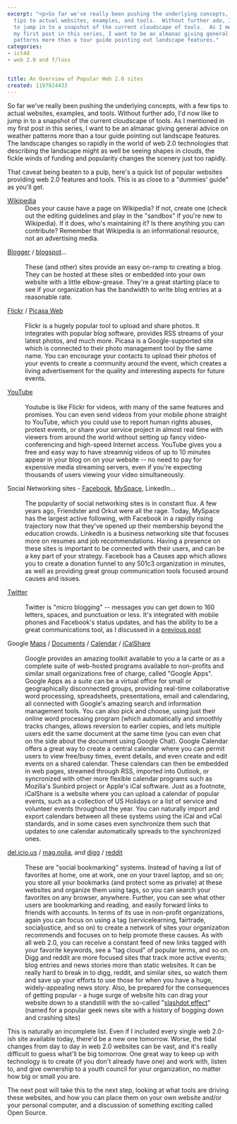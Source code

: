 ```yaml
---
excerpt: "<p>So far we've really been pushing the underlying concepts, with a few
  tips to actual websites, examples, and tools.  Without further ado, I'd now like
  to jump in to a snapshot of the current cloudscape of tools.  As I mentioned in
  my first post in this series, I want to be an almanac giving general advice on weather
  patterns more than a tour guide pointing out landscape features."
categories:
- ict4d
- web 2.0 and f/loss


title: An Overview of Popular Web 2.0 sites
created: 1197824433
---
```

<p>So far we've really been pushing the underlying concepts, with a few tips to actual websites, examples, and tools.  Without further ado, I'd now like to jump in to a snapshot of the current cloudscape of tools.  As I mentioned in my first post in this series, I want to be an almanac giving general advice on weather patterns more than a tour guide pointing out landscape features.  The landscape changes so rapidly in the world of web 2.0 technologies that describing the landscape might as well be seeing shapes in clouds, the fickle winds of funding and popularity changes the scenery just too rapidly.</p>

<p>That caveat being beaten to a pulp, here's a quick list of popular websites providing web 2.0 features and tools.  This is as close to a "dummies' guide" as you'll get.</p>

<dl>
<dt><a href="https://www.wikipedia.org">Wikipedia</a></dt>
<dd>Does your cause have a page on Wikipedia?  If not, create one (check out the editing guidelines and play in the "sandbox" if you're new to Wikipedia).  If it does, who's maintaining it?  Is there anything you can contribute?  Remember that Wikipedia is an informational resource, not an advertising media.
</dd>

<p><dt><a href="https://www.blogger.com/">Blogger</a> / <a href="https://www.blogspot.com/">blogspot</a>...</dt><br />
<dd>These (and other) sites provide an easy on-ramp to creating a blog.  They can be hosted at these sites or embedded into your own website with a little elbow-grease.  They're a great starting place to see if your organization has the bandwidth to write blog entries at a reasonable rate.<br />
</dd></p>

<p><dt><a href="https://www.flickr.com">Flickr</a> / <a href="https://picasaweb.google.com">Picasa Web</a></dt><br />
<dd>Flickr is a hugely popular tool to upload and share photos.  It integrates with popular blog software, provides RSS streams of your latest photos, and much more.  Picasa is a Google-supported site which is connected to their photo management tool by the same name.  You can encourage your contacts to upload their photos of your events to create a community around the event, which creates a living advertisement for the quality and interesting aspects for future events.<br />
</dd></p>

<p><dt><a href="https://www.youtube.com">YouTube</a></dt><br />
<dd>Youtube is like Flickr for videos, with many of the same features and promises.  You can even send videos from your mobile phone straight to YouTube, which you could use to report human rights abuses, protest events, or share your service project in almost real time with viewers from around the world without setting up fancy video-conferencing and high-speed Internet access.  YouTube gives you a free and easy way to have streamnig videos of up to 10 minutes appear in your blog on on your website -- no need to pay for expensive media streaming servers, even if you're expecting thousands of users viewing your video simultaneously.</dd></p>

<p><dt>Social Networking sites - <a href="https://www.facebook.com">Facebook</a>, <a href="https://www.myspace.com">MySpace</a>, LinkedIn...</dt><br />
<dd>The popularity of social networking sites is in constant flux.  A few years ago, Friendster and Orkut were all the rage.  Today, MySpace has the largest active following, with Facebook in a rapidly rising trajectory now that they've opened up their membership beyond the education crowds.  LinkedIn is a business networking site that focuses more on resumes and job recommendations.  Having a presence on these sites is important to be connected with their users, and can be a key part of your strategy.  Facebook has a Causes app which allows you to create a donation funnel to any 501c3 organization in minutes, as well as providing great group communication tools focused around causes and issues.<br />
</dd></p>

<p><dt><a href="https://www.twitter.com">Twitter</a></dt><br />
<dd>Twitter is "micro blogging" -- messages you can get down to 160 letters, spaces, and punctuation or less.  It's integrated with mobile phones and Facebook's status updates, and has the ability to be a great communications tool, as I discussed in a <a href="https://www.joncamfield.com/blog/">previous post</a></dd></p>

<p><dt>Google <a href="https://maps.google.com">Maps</a> / <a href="https://docs.google.com">Documents</a> / <a href="https://calendar.google.com">Calendar</a> / <a href="https://www.icalshare.com">iCalShare</a></dt><br />
<dd>Google provides an amazing toolkit available to you a la carte or as a complete suite of web-hosted programs available to non-profits and similar small organizations free of charge, called "Google Apps".  Google Apps as a suite can be a virtual office for small or geographically disconnected groups, providing real-time collaborative word processing, spreadsheets, presentations, email and calendaring, all connected with Google's amazing search and information management tools.  You can also pick and choose, using just their online word processing program (which automatically and smoothly tracks changes, allows reversion to earlier copies, and lets multiple users edit the same document at the same time (you can even chat on the side about the document using Google Chat).  Google Calendar offers a great way to create a central calendar where you can permit users to view free/busy times, event details, and even create and edit events on a shared calendar.  These calendars can then be embedded in web pages, streamed through RSS, imported into Outlook, or syncronized with other more flexible calendar programs such as Mozilla's Sunbird project or Apple's iCal software.  Just as a footnote, iCalShare is a website where you can upload a calendar of popular events, such as a collection of US Holidays or a list of service and volunteer events throughout the year.  You can naturally import and export calendars between all these systems using the iCal and vCal standards, and in some cases even synchronize them such that updates to one calendar automatically spreads to the synchronized ones.</dd></p>

<p><dt><a href="https://del.icio.us/">del.icio.us</a> / <a href="https://ma.gnolia.com/">mag.nolia</a>, and <a href="https://digg.com/">digg</a> / <a href="https://reddit.com/">reddit</a></dt><br />
<dd>These are "social bookmarking" systems.  Instead of having a list of favorites at home, one at work, one on your travel laptop, and so on; you store all your bookmarks (and protect some as private) at these websites and organize them using tags, so you can search your favorites on any browser, anywhere.  Further, you can see what other users are bookmarking and reading, and easily forward links to friends with accounts.  In terms of its use in non-profit organizations, again you can focus on using a tag (servicelearning, fairtrade, socialjustice, and so on) to create a network of sites your organization recommends and focuses on to help promote these causes.  As with all web 2.0, you can receive a constant feed of new links tagged with your favorite keywords, see a "tag cloud" of popular terms, and so on. Digg and reddit are more focused sites that track more active events; blog entries and news stories more than static websites.  It can be really hard to break in to digg, reddit, and similar sites, so watch them and save up your efforts to use those for when you have a huge, widely-appealing news story.  Also, be prepared for the consequences of getting popular - a huge surge of website hits can drag your website down to a standstill with the so-called "<a href="https://en.wikipedia.org/wiki/Slashdot_effect">slashdot effect</a>" (named for a popular geek news site with a history of bogging down and crashing sites)</dd></p>

</dl>

<p>This is naturally an incomplete list.  Even if I included every single web 2.0-ish site available today, there'd be a new one tomorrow.  Worse, the tidal changes from day to day in web 2.0 websites can be vast, and it's really difficult to guess what'll be big tomorrow.  One great way to keep up with technology is to create (if you don't already have one) and work with, listen to, and give ownership to a youth council for your organization, no matter how big or small you are.</p>

<p>The next post will take this to the next step, looking at what tools are driving these websites, and how you can place them on your own website and/or your personal computer, and a discussion of something exciting called Open Source.</p>
